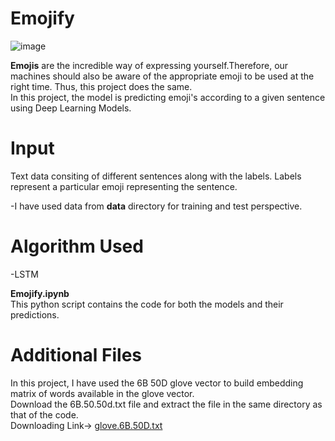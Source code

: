 # Emojify
![image](https://user-images.githubusercontent.com/68388179/126160562-ac977304-ac34-48fc-8d61-7b519e7e82ef.png)


**Emojis** are the incredible way of expressing yourself.Therefore, our machines should also be aware of the appropriate emoji to be used at the right time. Thus, this project does the same.  
In this project, the model is predicting emoji's according to a given sentence using Deep Learning Models.

# Input
Text data consiting of different sentences along with the labels. Labels represent a particular emoji representing the sentence. 

-I have used data from **data** directory for training and test perspective.


# Algorithm Used
-LSTM

**Emojify.ipynb**   
This python script contains the code for both the models and their predictions.


# Additional Files
In this project, I have used the 6B 50D glove vector to build embedding matrix of words available in the glove vector.<br>
Download the 6B.50.50d.txt file and extract the file in the same directory as that of the code.<br>
Downloading Link-> [glove.6B.50D.txt](https://www.kaggle.com/watts2/glove6b50dtxt)
